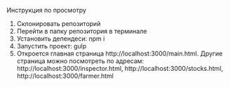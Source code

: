 Инструкция по просмотру

1. Склонировать репозиторий
2. Перейти в папку репозитория в терминале
3. Установить депендеси: npm i
4. Запустить проект: gulp
5. Откроется главная страница http://localhost:3000/main.html. Другие страница можно посмотреть по адресам: http://localhost:3000/inspector.html, http://localhost:3000/stocks.html, http://localhost:3000/farmer.html
